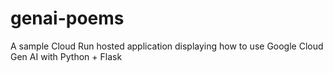 # genai-poems
A sample Cloud Run hosted application displaying how to use Google Cloud Gen AI with Python + Flask
